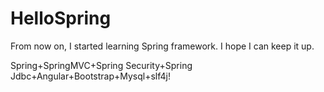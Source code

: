 # HelloSpring
From now on, I started learning Spring framework.
I hope I can keep it up.

Spring+SpringMVC+Spring Security+Spring Jdbc+Angular+Bootstrap+Mysql+slf4j!
